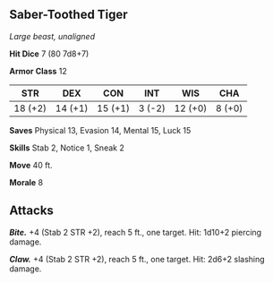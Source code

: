 ## Saber-Toothed Tiger

*Large beast, unaligned*

**Hit Dice** 7 (80 7d8+7)

**Armor Class** 12

| STR     | DEX     | CON     | INT     | WIS     | CHA     |
|---------|---------|---------|---------|---------|---------|
| 18 (+2) | 14 (+1) | 15 (+1) |  3 (-2) | 12 (+0) |  8 (+0) |

**Saves** Physical 13, Evasion 14, Mental 15, Luck 15

**Skills** Stab 2, Notice 1, Sneak 2

**Move** 40 ft.

**Morale** 8

## Attacks

***Bite.*** +4 (Stab 2 STR +2), reach 5 ft., one target. Hit: 1d10+2 piercing damage.

***Claw.*** +4 (Stab 2 STR +2), reach 5 ft., one target. Hit: 2d6+2 slashing damage.

